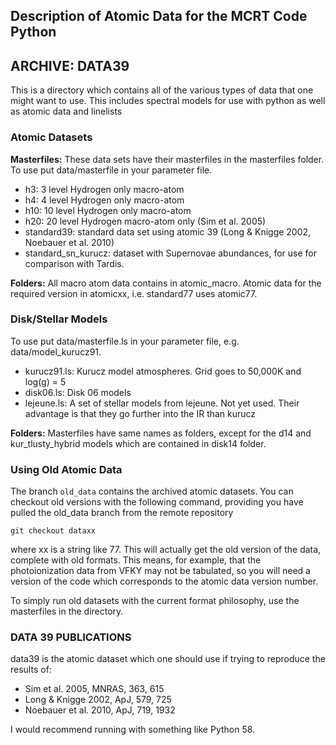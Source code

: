 ## Description of Atomic Data for the MCRT Code Python
## ARCHIVE: DATA39 

This is a directory which contains all of the various types
of data that one might want to use.  This includes spectral
models for use with python as well as atomic data and linelists

### Atomic Datasets

**Masterfiles:** These data sets have their masterfiles in the masterfiles folder. To use put data/masterfile in your parameter file.

* h3: 3 level Hydrogen only macro-atom 
* h4: 4 level Hydrogen only macro-atom
* h10: 10 level Hydrogen only macro-atom
* h20: 20 level Hydrogen macro-atom only (Sim et al. 2005)
* standard39: standard data set using atomic 39 (Long & Knigge 2002, Noebauer et al. 2010)
* standard_sn_kurucz: dataset with Supernovae abundances, for use for comparison with Tardis.

**Folders:** All macro atom data contains in atomic_macro. Atomic data for the required version in atomicxx, i.e. standard77 uses atomic77.


### Disk/Stellar Models

To use put data/masterfile.ls in your parameter file, e.g. data/model_kurucz91. 

* kurucz91.ls: Kurucz model atmospheres. Grid goes to 50,000K and log(g) = 5
* disk06.ls: Disk 06 models
* lejeune.ls: A set of stellar models from lejeune.  Not yet used. Their advantage is that they go further into the IR than kurucz

**Folders:** Masterfiles have same names as folders, except for the d14 and kur_tlusty_hybrid models which are contained in disk14 folder.


### Using Old Atomic Data

The branch `old_data` contains the archived atomic datasets. You can checkout old versions with the following command, providing you have pulled the old_data branch from the remote repository

```
git checkout dataxx
```

where xx is a string like 77. This will actually get the old version of the data, complete with old formats. This means, for example, that the photoionization data from VFKY may not be tabulated, so you will need a version of the code which corresponds to the atomic data version number.

To simply run old datasets with the current format philosophy, use the masterfiles in the directory.

### DATA 39 PUBLICATIONS

data39 is the atomic dataset which one should use if trying to reproduce the results of:

* Sim et al. 2005, MNRAS, 363, 615
* Long & Knigge 2002, ApJ, 579, 725
* Noebauer et al. 2010, ApJ, 719, 1932

I would recommend running with something like Python 58.